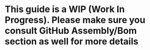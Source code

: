 # This guide is a WIP (Work In Progress).  Please make sure you consult GitHub Assembly/Bom section as well for more details
